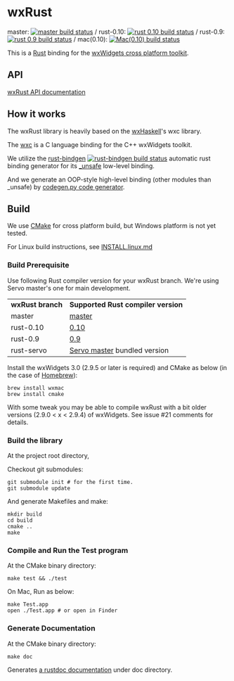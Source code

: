 # wxRust

master: [![master build status](https://travis-ci.org/kenz-gelsoft/wxRust.svg?branch=master)](https://travis-ci.org/kenz-gelsoft/wxRust)
/ rust-0.10: [![rust 0.10 build status](https://travis-ci.org/kenz-gelsoft/wxRust.svg?branch=rust-0.10)](https://travis-ci.org/kenz-gelsoft/wxRust)
/ rust-0.9: [![rust 0.9 build status](https://travis-ci.org/kenz-gelsoft/wxRust.svg?branch=rust-0.9)](https://travis-ci.org/kenz-gelsoft/wxRust)
/ mac(0.10): [![Mac(0.10) build status](https://travis-ci.org/kenz-gelsoft/wxRust.svg?branch=rust-mac)](https://travis-ci.org/kenz-gelsoft/wxRust)

This is a [Rust](http://www.rust-lang.org/) binding for the [wxWidgets cross platform toolkit](http://www.wxwidgets.org/).

## API

[wxRust API documentation](http://kenz-gelsoft.github.io/wxRust/)

## How it works

The wxRust library is heavily based on the [wxHaskell](http://www.haskell.org/haskellwiki/WxHaskell)'s wxc library.

The [wxc](https://github.com/wxHaskell/wxHaskell/tree/master/wxc) is a C language binding for the C++ wxWidgets toolkit.

We utilize the [rust-bindgen](https://github.com/crabtw/rust-bindgen)
[![rust-bindgen build status](https://api.travis-ci.org/crabtw/rust-bindgen.svg?branch=master)](https://travis-ci.org/crabtw/rust-bindgen) 
automatic rust binding generator for its [_unsafe](http://kenz-gelsoft.github.io/wxRust/src/wx/Users/kenz/src/wxRust/src/_unsafe.rs.html) low-level binding.

And we generate an OOP-style high-level binding (other modules than _unsafe)
by [codegen.py code generator](https://github.com/kenz-gelsoft/wxRust/blob/rust-servo/src/codegen.py).

## Build

We use [CMake](http://www.cmake.org/) for cross platform build, but Windows platform is not yet tested.

For Linux build instructions, see [INSTALL.linux.md](INSTALL.linux.md)

### Build Prerequisite

Use following Rust compiler version for your wxRust branch. We're using Servo master's one for main development.

<table>
<tr><td><strong>wxRust branch</strong></td><td><strong>Supported Rust compiler version</strong>        </td></tr>
<tr><td>master    </td><td><a href="https://github.com/mozilla/rust">master</a>                        </td></tr>
<tr><td>rust-0.10 </td><td><a href="https://github.com/mozilla/rust/releases/tag/0.10">0.10</a>        </td></tr>
<tr><td>rust-0.9  </td><td><a href="https://github.com/mozilla/rust/releases/tag/0.9">0.9</a>          </td></tr>
<tr><td>rust-servo</td><td><a href="https://github.com/mozilla/servo/">Servo master</a> bundled version</td></tr>
</table>

Install the wxWidgets 3.0 (2.9.5 or later is required) and CMake as below
(in the case of [Homebrew](http://brew.sh/)):

    brew install wxmac
    brew install cmake

With some tweak you may be able to compile wxRust with a bit older versions (2.9.0 < x < 2.9.4) of wxWidgets.
See issue #21 comments for details.

### Build the library

At the project root directory,

Checkout git submodules:

    git submodule init # for the first time.
    git submodule update

And generate Makefiles and make:

    mkdir build
    cd build
    cmake ..
    make

### Compile and Run the Test program

At the CMake binary directory:

    make test && ./test

On Mac, Run as below:

    make Test.app
    open ./Test.app # or open in Finder

### Generate Documentation

At the CMake binary directory:

    make doc

Generates [a rustdoc documentation](http://kenz-gelsoft.github.io/wxRust/) under doc directory.

